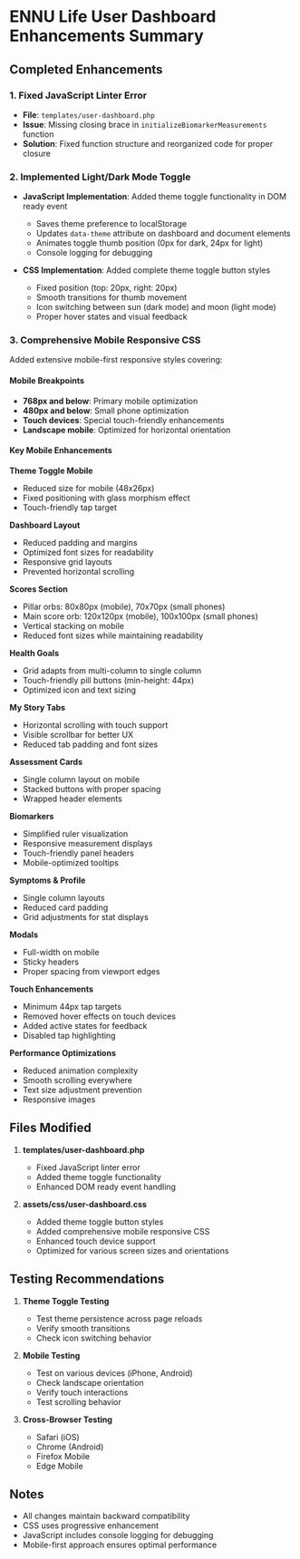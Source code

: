 # ENNU Life User Dashboard Enhancements Summary

## Completed Enhancements

### 1. Fixed JavaScript Linter Error
- **File**: `templates/user-dashboard.php`
- **Issue**: Missing closing brace in `initializeBiomarkerMeasurements` function
- **Solution**: Fixed function structure and reorganized code for proper closure

### 2. Implemented Light/Dark Mode Toggle
- **JavaScript Implementation**: Added theme toggle functionality in DOM ready event
  - Saves theme preference to localStorage
  - Updates `data-theme` attribute on dashboard and document elements
  - Animates toggle thumb position (0px for dark, 24px for light)
  - Console logging for debugging

- **CSS Implementation**: Added complete theme toggle button styles
  - Fixed position (top: 20px, right: 20px)
  - Smooth transitions for thumb movement
  - Icon switching between sun (dark mode) and moon (light mode)
  - Proper hover states and visual feedback

### 3. Comprehensive Mobile Responsive CSS
Added extensive mobile-first responsive styles covering:

#### Mobile Breakpoints
- **768px and below**: Primary mobile optimization
- **480px and below**: Small phone optimization
- **Touch devices**: Special touch-friendly enhancements
- **Landscape mobile**: Optimized for horizontal orientation

#### Key Mobile Enhancements

**Theme Toggle Mobile**
- Reduced size for mobile (48x26px)
- Fixed positioning with glass morphism effect
- Touch-friendly tap target

**Dashboard Layout**
- Reduced padding and margins
- Optimized font sizes for readability
- Responsive grid layouts
- Prevented horizontal scrolling

**Scores Section**
- Pillar orbs: 80x80px (mobile), 70x70px (small phones)
- Main score orb: 120x120px (mobile), 100x100px (small phones)
- Vertical stacking on mobile
- Reduced font sizes while maintaining readability

**Health Goals**
- Grid adapts from multi-column to single column
- Touch-friendly pill buttons (min-height: 44px)
- Optimized icon and text sizing

**My Story Tabs**
- Horizontal scrolling with touch support
- Visible scrollbar for better UX
- Reduced tab padding and font sizes

**Assessment Cards**
- Single column layout on mobile
- Stacked buttons with proper spacing
- Wrapped header elements

**Biomarkers**
- Simplified ruler visualization
- Responsive measurement displays
- Touch-friendly panel headers
- Mobile-optimized tooltips

**Symptoms & Profile**
- Single column layouts
- Reduced card padding
- Grid adjustments for stat displays

**Modals**
- Full-width on mobile
- Sticky headers
- Proper spacing from viewport edges

**Touch Enhancements**
- Minimum 44px tap targets
- Removed hover effects on touch devices
- Added active states for feedback
- Disabled tap highlighting

**Performance Optimizations**
- Reduced animation complexity
- Smooth scrolling everywhere
- Text size adjustment prevention
- Responsive images

## Files Modified

1. **templates/user-dashboard.php**
   - Fixed JavaScript linter error
   - Added theme toggle functionality
   - Enhanced DOM ready event handling

2. **assets/css/user-dashboard.css**
   - Added theme toggle button styles
   - Added comprehensive mobile responsive CSS
   - Enhanced touch device support
   - Optimized for various screen sizes and orientations

## Testing Recommendations

1. **Theme Toggle Testing**
   - Test theme persistence across page reloads
   - Verify smooth transitions
   - Check icon switching behavior

2. **Mobile Testing**
   - Test on various devices (iPhone, Android)
   - Check landscape orientation
   - Verify touch interactions
   - Test scrolling behavior

3. **Cross-Browser Testing**
   - Safari (iOS)
   - Chrome (Android)
   - Firefox Mobile
   - Edge Mobile

## Notes

- All changes maintain backward compatibility
- CSS uses progressive enhancement
- JavaScript includes console logging for debugging
- Mobile-first approach ensures optimal performance 
